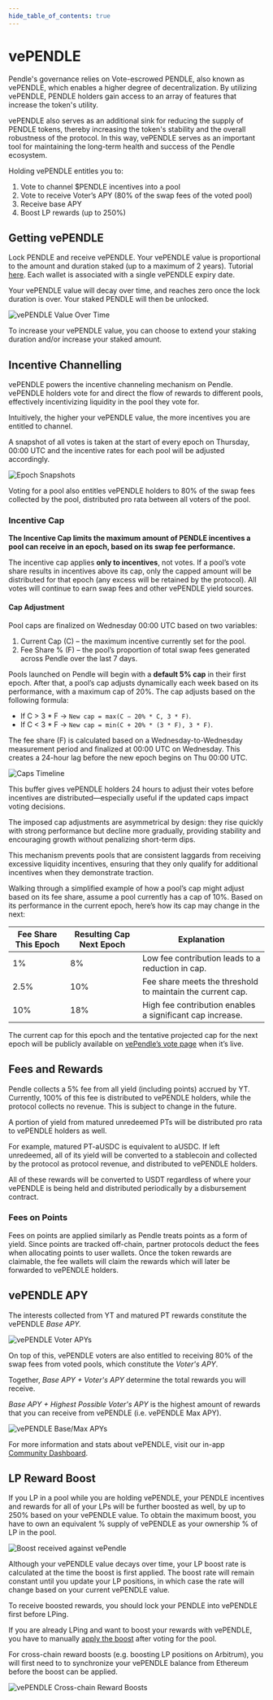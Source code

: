```yaml
---
hide_table_of_contents: true
---
```


# vePENDLE

Pendle's governance relies on Vote-escrowed PENDLE, also known as vePENDLE, which enables a higher degree of decentralization. By utilizing vePENDLE, PENDLE holders gain access to an array of features that increase the token's utility.

vePENDLE also serves as an additional sink for reducing the supply of PENDLE tokens, thereby increasing the token's stability and the overall robustness of the protocol. In this way, vePENDLE serves as an important tool for maintaining the long-term health and success of the Pendle ecosystem.

Holding vePENDLE entitles you to:

1. Vote to channel $PENDLE incentives into a pool
2. Vote to receive Voter’s APY (80% of the swap fees of the voted pool)
3. Receive base APY 
4. Boost LP rewards (up to 250%)

## Getting vePENDLE

Lock PENDLE and receive vePENDLE. Your vePENDLE value is proportional to the amount and duration staked (up to a maximum of 2 years). Tutorial [here](./Guides/Lock.md). Each wallet is associated with a single vePENDLE expiry date.

Your vePENDLE value will decay over time, and reaches zero once the lock duration is over. Your staked PENDLE will then be unlocked.

![vePENDLE Value Over Time](/img/ProtocolMechanics/vependle_value.jpg "vePENDLE Value Over Time")

To increase your vePENDLE value, you can choose to extend your staking duration and/or increase your staked amount.

## Incentive Channelling

vePENDLE powers the incentive channeling mechanism on Pendle. vePENDLE holders vote for and direct the flow of rewards to different pools, effectively incentivizing liquidity in the pool they vote for.

Intuitively, the higher your vePENDLE value, the more incentives you are entitled to channel.

A snapshot of all votes is taken at the start of every epoch on Thursday, 00:00 UTC and the incentive rates for each pool will be adjusted accordingly.

![Epoch Snapshots](/img/ProtocolMechanics/epoch_snapshots.jpg "Epoch Snapshots")

Voting for a pool also entitles vePENDLE holders to 80% of the swap fees collected by the pool, distributed pro rata between all voters of the pool.


### Incentive Cap

**The Incentive Cap limits the maximum amount of PENDLE incentives a pool can receive in an epoch, based on its swap fee performance.**

The incentive cap applies **only to incentives**, not votes. If a pool’s vote share results in incentives above its cap, only the capped amount will be distributed for that epoch (any excess will be retained by the protocol). All votes will continue to earn swap fees and other vePENDLE yield sources.

#### Cap Adjustment

Pool caps are finalized on Wednesday 00:00 UTC based on two variables:
1. Current Cap (C) – the maximum incentive currently set for the pool.
2. Fee Share % (F) – the pool’s proportion of total swap fees generated across Pendle over the last 7 days.

Pools launched on Pendle will begin with a **default 5% cap** in their first epoch. After that, a pool’s cap adjusts dynamically each week based on its performance, with a maximum cap of 20%. The cap adjusts based on the following formula:
- If C > 3 \* F → `New cap = max(C − 20% * C, 3 * F)`.
- If C < 3 \* F → `New cap = min(C + 20% * (3 * F), 3 * F)`.

The fee share (F) is calculated based on a Wednesday-to-Wednesday measurement period and finalized at 00:00 UTC on Wednesday. This creates a 24-hour lag before the new epoch begins on Thu 00:00 UTC.

![Caps Timeline](/img/ProtocolMechanics/caps_timeline.png "Caps Timeline")

This buffer gives vePENDLE holders 24 hours to adjust their votes before incentives are distributed—especially useful if the updated caps impact voting decisions.

The imposed cap adjustments are asymmetrical by design: they rise quickly with strong performance but decline more gradually, providing stability and encouraging growth without penalizing short-term dips.

This mechanism prevents pools that are consistent laggards from receiving excessive liquidity incentives, ensuring that they only qualify for additional incentives when they demonstrate traction.

Walking through a simplified example of how a pool’s cap might adjust based on its fee share, assume a pool currently has a cap of 10%. Based on its performance in the current epoch, here’s how its cap may change in the next:

| Fee Share This Epoch | Resulting Cap Next Epoch |        Explanation            |
| -------------------- | ------------------------ | ----------------------------- |
| 1%                   | 8%                       | Low fee contribution leads to a reduction in cap. |
| 2.5%                 | 10%                      | Fee share meets the threshold to maintain the current cap. |
| 10%                  | 18%                      | High fee contribution enables a significant cap increase.|

The current cap for this epoch and the tentative projected cap for the next epoch will be publicly available on [vePendle’s vote page](https://app.pendle.finance/vependle/vote) when it’s live.


## Fees and Rewards

Pendle collects a 5% fee from all yield (including points) accrued by YT. Currently, 100% of this fee is distributed to vePENDLE holders, while the protocol collects no revenue. This is subject to change in the future.

A portion of yield from matured unredeemed PTs will be distributed pro rata to vePENDLE holders as well. 

For example, matured PT-aUSDC is equivalent to aUSDC. If left unredeemed, all of its yield will be converted to a stablecoin and collected by the protocol as protocol revenue, and distributed to vePENDLE holders. 

All of these rewards will be converted to USDT regardless of where your vePENDLE is being held and distributed periodically by a disbursement contract.

### Fees on Points

Fees on points are applied similarly as Pendle treats points as a form of yield. Since points are tracked off-chain, partner protocols deduct the fees when allocating points to user wallets. Once the token rewards are claimable, the fee wallets will claim the rewards which will later be forwarded to vePENDLE holders.

## vePENDLE APY

The interests collected from YT and matured PT rewards constitute the vePENDLE _Base APY._

![vePENDLE Voter APYs](/img/ProtocolMechanics/vependle_voter_apys.png "vePENDLE Voter APYs")

On top of this, vePENDLE voters are also entitled to receiving 80% of the swap fees from voted pools, which constitute the _Voter's APY_. 

Together, _Base APY + Voter's APY_ determine the total rewards you will receive.

_Base APY + Highest Possible Voter's APY_ is the highest amount of rewards that you can receive from vePENDLE (i.e. vePENDLE Max APY).

![vePENDLE Base/Max APYs](/img/ProtocolMechanics/vependle_base_max_apys.png "vePENDLE Base/Max APYs")

For more information and stats about vePENDLE, visit our in-app [Community Dashboard](https://app.pendle.finance/vependle/stats).

## LP Reward Boost

If you LP in a pool while you are holding vePENDLE, your PENDLE incentives and rewards for all of your LPs will be further boosted as well, by up to 250% based on your vePENDLE value. To obtain the maximum boost, you have to own an equivalent % supply of vePENDLE as your ownership % of LP in the pool.

![Boost received against vePendle](/img/ProtocolMechanics/vependle_boost.jpg "Boost received against vePendle")

Although your vePENDLE value decays over time, your LP boost rate is calculated at the time the boost is first applied. The boost rate will remain constant until you update your LP positions, in which case the rate will change based on your current vePENDLE value.

To receive boosted rewards, you should lock your PENDLE into vePENDLE first before LPing.

If you are already LPing and want to boost your rewards with vePENDLE, you have to manually [apply the boost](./Guides/ApplyBoost.md) after voting for the pool.

For cross-chain reward boosts (e.g. boosting LP positions on Arbitrum), you will first need to to synchronize your vePENDLE balance from Ethereum before the boost can be applied.

![vePENDLE Cross-chain Reward Boosts](/img/ProtocolMechanics/vependle_crosschain.png "vePENDLE Cross-chain Reward Boosts")
